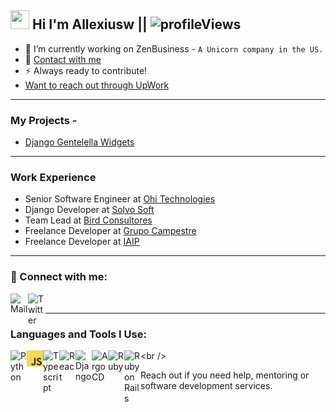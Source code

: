 ## <img src="https://i.imgur.com/lsizgGl.gif" width="30px" height="30px"> Hi I'm Allexiusw  || <img src="https://komarev.com/ghpvc/?username=allexiusw&label=Profile Views&color=blue&style=plastic" alt="profileViews" />

- 💫 I’m currently working on ZenBusiness - `A Unicorn company in the US.`
- 📱 [Contact with me](https://www.linkedin.com/in/allexiusw/)
- ⚡ Always ready to contribute!
- [Want to reach out through UpWork](https://www.upwork.com/workwith/allexiusw)

---
### My Projects -
- <a href="https://github.com/Solvosoft/django-gentelella-widgets">Django Gentelella Widgets</a>

---
### Work Experience
- Senior Software Engineer at [Ohi Technologies](https://ohi.com/)
- Django Developer at [Solvo Soft](https://solvosoft.com/en/)
- Team Lead at [Bird Consultores](https://bird.com.sv/web/)
- Freelance Developer at [Grupo Campestre](http://www.pollocampestre.com/)
- Freelance Developer at [IAIP](https://www.transparencia.gob.sv/)

---
### 🔗 Connect with me:

<a href="mailto:william.al1379@gmail.com"><img align="left" alt="Mail" width="28px" src="https://ssl.gstatic.com/ui/v1/icons/mail/rfr/gmail.ico" /></a>
<a href="https://twitter.com/allexiusw"><img align="left" alt="Twitter" width="28px" src="https://abs.twimg.com/responsive-web/client-web/icon-ios.b1fc7275.png" /></a>
</br>

---
### Languages and Tools I Use:

[<img align="left" alt="Python" width="26px" src="https://www.python.org/static/favicon.ico" />](https://python.org)
[<img align="left" alt="JavaScript" width="26px" src="https://raw.githubusercontent.com/github/explore/80688e429a7d4ef2fca1e82350fe8e3517d3494d/topics/javascript/javascript.png" />](https://developer.mozilla.org/en/docs/Web/JavaScript)
[<img align="left" alt="Typescript" width="26px" src="https://www.typescriptlang.org/favicon-32x32.png?v=8944a05a8b601855de116c8a56d3b3ae" />](https://typescriptlang.org)
[<img align="left" alt="React" width="26px" src="https://reactjs.org/favicon.ico" />](https://reactjs.org/)
[<img align="left" alt="Django" width="26px" src="https://user-images.githubusercontent.com/1195551/213902145-0ae051bf-e530-485f-8bd0-ebb868866639.png" />](https://www.djangoproject.com/)
[<img align="left" alt="ArgoCD" width="26px" src="https://aperogeek.fr/wp-content/uploads/2020/07/argo-wheel.23b3ad84-598x1024.png" />](https://argo-cd.readthedocs.io/en/stable/)
[<img align="left" alt="Ruby" width="26px" src="https://www.w3adda.com/wp-content/uploads/2022/03/ruby-47-1175102-150x150.png" />](https://www.ruby-lang.org/en/)
[<img align="left" alt="Ruby on Rails" width="26px" src="https://www.adrenalina.es/wp-content/uploads/2020/04/desarrollador-ruby-on-rails.png" />]([https://argo-cd.readthedocs.io/en/stable/](https://rubyonrails.org/))  
<br />  


Reach out if you need help, mentoring or software development services.
